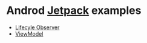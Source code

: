 # Androd [Jetpack](https://developer.android.com/jetpack/?gclid=CjwKCAjwq57cBRBYEiwAdpx0vQAtBUXHdcPK2GFK_agVmC6DQQ44sts-Zym8u3Xzi0kgnNaTgsEjZhoCBf4QAvD_BwE) examples

* [Lifecyle Observer](https://github.com/maurice-smith/playground/tree/master/android/archComponents/lifecycle)
* [ViewModel](https://github.com/maurice-smith/playground/tree/master/android/archComponents/ViewModelEx)
